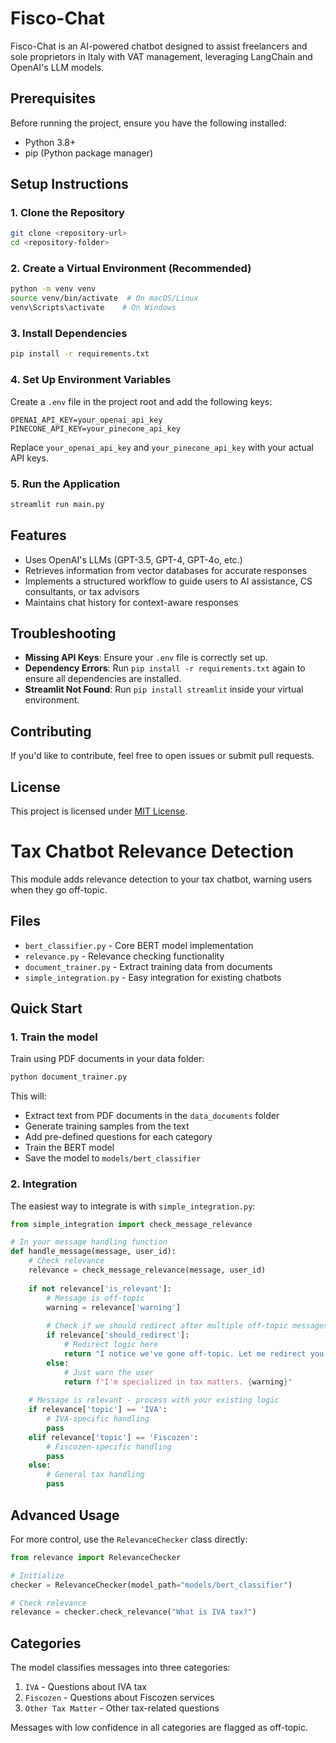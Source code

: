 # Fisco-Chat

Fisco-Chat is an AI-powered chatbot designed to assist freelancers and sole proprietors in Italy with VAT management, leveraging LangChain and OpenAI's LLM models. 

## Prerequisites

Before running the project, ensure you have the following installed:
- Python 3.8+
- pip (Python package manager)

## Setup Instructions

### 1. Clone the Repository
```bash
git clone <repository-url>
cd <repository-folder>
```

### 2. Create a Virtual Environment (Recommended)
```bash
python -m venv venv
source venv/bin/activate  # On macOS/Linux
venv\Scripts\activate    # On Windows
```

### 3. Install Dependencies
```bash
pip install -r requirements.txt
```

### 4. Set Up Environment Variables
Create a `.env` file in the project root and add the following keys:
```
OPENAI_API_KEY=your_openai_api_key
PINECONE_API_KEY=your_pinecone_api_key
```
Replace `your_openai_api_key` and `your_pinecone_api_key` with your actual API keys.

### 5. Run the Application
```bash
streamlit run main.py
```

## Features
- Uses OpenAI's LLMs (GPT-3.5, GPT-4, GPT-4o, etc.)
- Retrieves information from vector databases for accurate responses
- Implements a structured workflow to guide users to AI assistance, CS consultants, or tax advisors
- Maintains chat history for context-aware responses

## Troubleshooting
- **Missing API Keys**: Ensure your `.env` file is correctly set up.
- **Dependency Errors**: Run `pip install -r requirements.txt` again to ensure all dependencies are installed.
- **Streamlit Not Found**: Run `pip install streamlit` inside your virtual environment.

## Contributing
If you'd like to contribute, feel free to open issues or submit pull requests.

## License
This project is licensed under [MIT License](LICENSE).

# Tax Chatbot Relevance Detection

This module adds relevance detection to your tax chatbot, warning users when they go off-topic.

## Files

- `bert_classifier.py` - Core BERT model implementation
- `relevance.py` - Relevance checking functionality
- `document_trainer.py` - Extract training data from documents
- `simple_integration.py` - Easy integration for existing chatbots

## Quick Start

### 1. Train the model

Train using PDF documents in your data folder:

```bash
python document_trainer.py
```

This will:
- Extract text from PDF documents in the `data_documents` folder
- Generate training samples from the text
- Add pre-defined questions for each category
- Train the BERT model
- Save the model to `models/bert_classifier`

### 2. Integration

The easiest way to integrate is with `simple_integration.py`:

```python
from simple_integration import check_message_relevance

# In your message handling function
def handle_message(message, user_id):
    # Check relevance
    relevance = check_message_relevance(message, user_id)
    
    if not relevance['is_relevant']:
        # Message is off-topic
        warning = relevance['warning']
        
        # Check if we should redirect after multiple off-topic messages
        if relevance['should_redirect']:
            # Redirect logic here
            return "I notice we've gone off-topic. Let me redirect you to general support."
        else:
            # Just warn the user
            return f"I'm specialized in tax matters. {warning}"
    
    # Message is relevant - process with your existing logic
    if relevance['topic'] == 'IVA':
        # IVA-specific handling
        pass
    elif relevance['topic'] == 'Fiscozen':
        # Fiscozen-specific handling
        pass
    else:
        # General tax handling
        pass
```

## Advanced Usage

For more control, use the `RelevanceChecker` class directly:

```python
from relevance import RelevanceChecker

# Initialize
checker = RelevanceChecker(model_path="models/bert_classifier")

# Check relevance
relevance = checker.check_relevance("What is IVA tax?")
```

## Categories

The model classifies messages into three categories:

1. `IVA` - Questions about IVA tax
2. `Fiscozen` - Questions about Fiscozen services
3. `Other Tax Matter` - Other tax-related questions

Messages with low confidence in all categories are flagged as off-topic.
